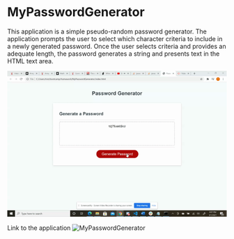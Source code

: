 # MyPasswordGenerator

This application is a simple pseudo-random password generator.
The application prompts the user to select which character criteria to include in a newly generated password.
Once the user selects criteria and provides an adequate length, the password generates a string and presents text in the HTML text area.

![My Application Screenshot](https://github.com/tbsdvl/MyPasswordGenerator/blob/main/passwordgen.gif?raw=true)

Link to the application
![MyPasswordGenerator](https://tbsdvl.github.io/MyPasswordGenerator/)
